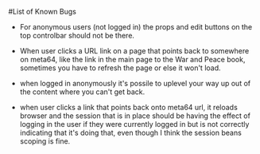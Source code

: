 #List of Known Bugs

* For anonymous users (not logged in) the props and edit buttons on the top controlbar should not be there.

* When user clicks a URL link on a page that points back to somewhere on meta64, like the link in the main page to the War and Peace book, sometimes you have to refresh the page or else it won't load.

* when logged in anonymously it's possile to uplevel your way up out of the content where you can't get back.

* when user clicks a link that points back onto meta64 url, it reloads browser and the session that is in place should be having the effect of logging in the user if they were currently logged in but is not correctly indicating that it's doing that, even though I think the session beans scoping is fine.

